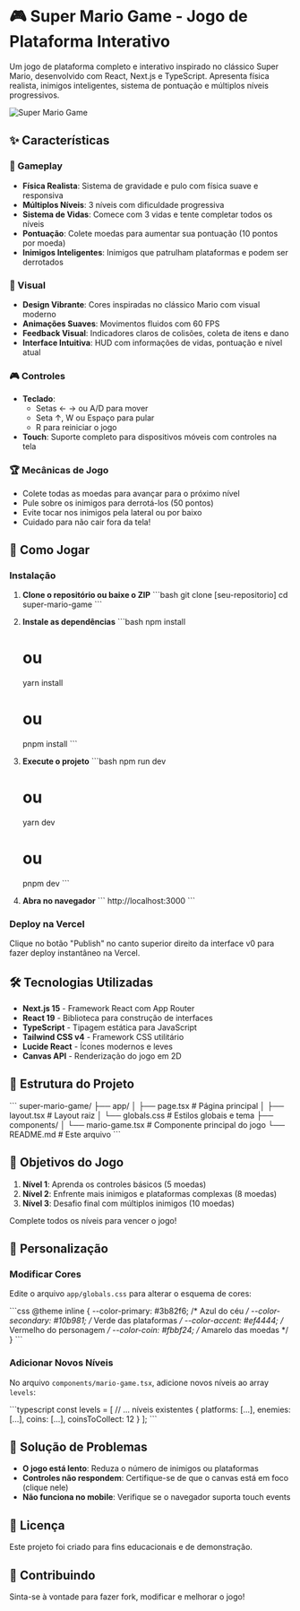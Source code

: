 # 🎮 Super Mario Game - Jogo de Plataforma Interativo

Um jogo de plataforma completo e interativo inspirado no clássico Super Mario, desenvolvido com React, Next.js e TypeScript. Apresenta física realista, inimigos inteligentes, sistema de pontuação e múltiplos níveis progressivos.

![Super Mario Game](https://placeholder.svg?height=400&width=800&query=super+mario+platformer+game+screenshot)

## ✨ Características

### 🎯 Gameplay
- **Física Realista**: Sistema de gravidade e pulo com física suave e responsiva
- **Múltiplos Níveis**: 3 níveis com dificuldade progressiva
- **Sistema de Vidas**: Comece com 3 vidas e tente completar todos os níveis
- **Pontuação**: Colete moedas para aumentar sua pontuação (10 pontos por moeda)
- **Inimigos Inteligentes**: Inimigos que patrulham plataformas e podem ser derrotados

### 🎨 Visual
- **Design Vibrante**: Cores inspiradas no clássico Mario com visual moderno
- **Animações Suaves**: Movimentos fluidos com 60 FPS
- **Feedback Visual**: Indicadores claros de colisões, coleta de itens e dano
- **Interface Intuitiva**: HUD com informações de vidas, pontuação e nível atual

### 🎮 Controles
- **Teclado**: 
  - Setas ← → ou A/D para mover
  - Seta ↑, W ou Espaço para pular
  - R para reiniciar o jogo
- **Touch**: Suporte completo para dispositivos móveis com controles na tela

### 🏆 Mecânicas de Jogo
- Colete todas as moedas para avançar para o próximo nível
- Pule sobre os inimigos para derrotá-los (50 pontos)
- Evite tocar nos inimigos pela lateral ou por baixo
- Cuidado para não cair fora da tela!

## 🚀 Como Jogar

### Instalação

1. **Clone o repositório ou baixe o ZIP**
   \`\`\`bash
   git clone [seu-repositorio]
   cd super-mario-game
   \`\`\`

2. **Instale as dependências**
   \`\`\`bash
   npm install
   # ou
   yarn install
   # ou
   pnpm install
   \`\`\`

3. **Execute o projeto**
   \`\`\`bash
   npm run dev
   # ou
   yarn dev
   # ou
   pnpm dev
   \`\`\`

4. **Abra no navegador**
   \`\`\`
   http://localhost:3000
   \`\`\`

### Deploy na Vercel

Clique no botão "Publish" no canto superior direito da interface v0 para fazer deploy instantâneo na Vercel.

## 🛠️ Tecnologias Utilizadas

- **Next.js 15** - Framework React com App Router
- **React 19** - Biblioteca para construção de interfaces
- **TypeScript** - Tipagem estática para JavaScript
- **Tailwind CSS v4** - Framework CSS utilitário
- **Lucide React** - Ícones modernos e leves
- **Canvas API** - Renderização do jogo em 2D

## 📁 Estrutura do Projeto

\`\`\`
super-mario-game/
├── app/
│   ├── page.tsx          # Página principal
│   ├── layout.tsx        # Layout raiz
│   └── globals.css       # Estilos globais e tema
├── components/
│   └── mario-game.tsx    # Componente principal do jogo
└── README.md             # Este arquivo
\`\`\`

## 🎯 Objetivos do Jogo

1. **Nível 1**: Aprenda os controles básicos (5 moedas)
2. **Nível 2**: Enfrente mais inimigos e plataformas complexas (8 moedas)
3. **Nível 3**: Desafio final com múltiplos inimigos (10 moedas)

Complete todos os níveis para vencer o jogo!

## 🎨 Personalização

### Modificar Cores
Edite o arquivo `app/globals.css` para alterar o esquema de cores:

\`\`\`css
@theme inline {
  --color-primary: #3b82f6;    /* Azul do céu */
  --color-secondary: #10b981;  /* Verde das plataformas */
  --color-accent: #ef4444;     /* Vermelho do personagem */
  --color-coin: #fbbf24;       /* Amarelo das moedas */
}
\`\`\`

### Adicionar Novos Níveis
No arquivo `components/mario-game.tsx`, adicione novos níveis ao array `levels`:

\`\`\`typescript
const levels = [
  // ... níveis existentes
  {
    platforms: [...],
    enemies: [...],
    coins: [...],
    coinsToCollect: 12
  }
];
\`\`\`

## 🐛 Solução de Problemas

- **O jogo está lento**: Reduza o número de inimigos ou plataformas
- **Controles não respondem**: Certifique-se de que o canvas está em foco (clique nele)
- **Não funciona no mobile**: Verifique se o navegador suporta touch events

## 📝 Licença

Este projeto foi criado para fins educacionais e de demonstração.

## 🤝 Contribuindo

Sinta-se à vontade para fazer fork, modificar e melhorar o jogo!

